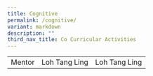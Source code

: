 ```yaml
---
title: Cognitive
permalink: /cognitive/
variant: markdown
description: ""
third_nav_title: Co Curricular Activities
---
```

<table>
<tbody>
<tr>
<td align="left">Mentor</td>
<td align="left">Loh Tang Ling</td>
<td align="left">Loh Tang Ling</td>
</tr>
</tbody></table>
